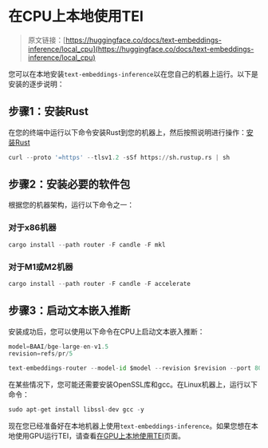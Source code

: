 # 在CPU上本地使用TEI

> 原文链接：[https://huggingface.co/docs/text-embeddings-inference/local_cpu](https://huggingface.co/docs/text-embeddings-inference/local_cpu)

您可以在本地安装`text-embeddings-inference`以在您自己的机器上运行。以下是安装的逐步说明：

## 步骤1：安装Rust

在您的终端中运行以下命令安装Rust到您的机器上，然后按照说明进行操作：[安装Rust]([https://rustup.rs/](https://rustup.rs/))

```py
curl --proto '=https' --tlsv1.2 -sSf https://sh.rustup.rs | sh
```

## 步骤2：安装必要的软件包

根据您的机器架构，运行以下命令之一：

### 对于x86机器

```py
cargo install --path router -F candle -F mkl
```

### 对于M1或M2机器

```py
cargo install --path router -F candle -F accelerate
```

## 步骤3：启动文本嵌入推断

安装成功后，您可以使用以下命令在CPU上启动文本嵌入推断：

```py
model=BAAI/bge-large-en-v1.5
revision=refs/pr/5

text-embeddings-router --model-id $model --revision $revision --port 8080
```

在某些情况下，您可能还需要安装OpenSSL库和gcc。在Linux机器上，运行以下命令：

```py
sudo apt-get install libssl-dev gcc -y
```

现在您已经准备好在本地机器上使用`text-embeddings-inference`。如果您想在本地使用GPU运行TEI，请查看[在GPU上本地使用TEI](local_gpu)页面。
